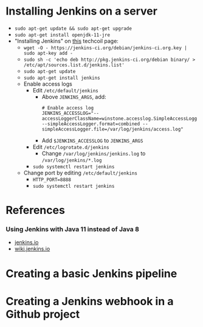 # Installing Jenkins on a server

* `sudo apt-get update && sudo apt-get upgrade`
* `sudo apt-get install openjdk-11-jre`
* "Installing Jenkins" on [this](https://www.techcoil.com/blog/how-i-setup-jenkins-on-my-raspberry-pi-3-with-raspbian-stretch-lite/)
    techcoil page:
    * `wget -O - https://jenkins-ci.org/debian/jenkins-ci.org.key | sudo apt-key add -`
    * `sudo sh -c 'echo deb http://pkg.jenkins-ci.org/debian binary/ > /etc/apt/sources.list.d/jenkins.list'`
    * `sudo apt-get update`
    * `sudo apt-get install jenkins`
    * Enable access logs
        * Edit `/etc/default/jenkins`
            * Above `JENKINS_ARGS`, add:
                ```
                # Enable access log
                JENKINS_ACCESSLOG="--accessLoggerClassName=winstone.accesslog.SimpleAccessLogger --simpleAccessLogger.format=combined --simpleAccessLogger.file=/var/log/jenkins/access.log"
                ```
            * Add `$JENKINS_ACCESSLOG` to `JENKINS_ARGS`
        * Edit `/etc/logrotate.d/jenkins`
            * Change `/var/log/jenkins/jenkins.log` to `/var/log/jenkins/*.log`
        * `sudo systemctl restart jenkins`
    * Change port by editing `/etc/default/jenkins`
        * `HTTP_PORT=8888`
        * `sudo systemctl restart jenkins`

# References

### Using Jenkins with Java 11 instead of Java 8
* [jenkins.io](https://jenkins.io/doc/administration/requirements/upgrade-java-guidelines/)
* [wiki.jenkins.io](https://wiki.jenkins.io/display/JENKINS/Access+Logging)

# Creating a basic Jenkins pipeline

# Creating a Jenkins webhook in a Github project
